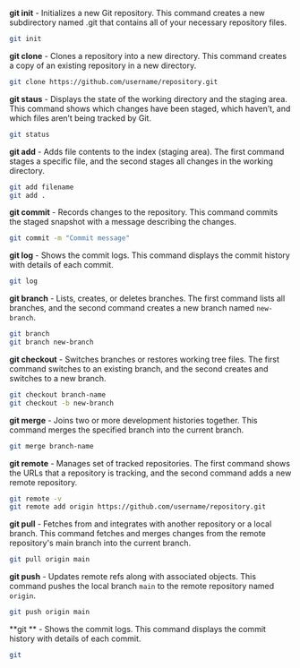 **git init** - Initializes a new Git repository. This command creates a new subdirectory named .git that contains all of your necessary repository files.
```sh
git init
```

**git clone** - Clones a repository into a new directory. This command creates a copy of an existing repository in a new directory.
```sh
git clone https://github.com/username/repository.git
```

**git staus** - Displays the state of the working directory and the staging area. This command shows which changes have been staged, which haven’t, and which files aren’t being tracked by Git.
```sh
git status
```

**git add** - Adds file contents to the index (staging area). The first command stages a specific file, and the second stages all changes in the working directory.
```sh
git add filename
git add .
```

**git commit** - Records changes to the repository. This command commits the staged snapshot with a message describing the changes.
```sh
git commit -m "Commit message"
```

**git log** - Shows the commit logs. This command displays the commit history with details of each commit.
```sh
git log
```

**git branch** - Lists, creates, or deletes branches. The first command lists all branches, and the second command creates a new branch named `new-branch`.
```sh
git branch
git branch new-branch
```

**git checkout** - Switches branches or restores working tree files. The first command switches to an existing branch, and the second creates and switches to a new branch.
```sh
git checkout branch-name
git checkout -b new-branch
```

**git merge** - Joins two or more development histories together. This command merges the specified branch into the current branch.
```sh
git merge branch-name
```

**git remote** - Manages set of tracked repositories. The first command shows the URLs that a repository is tracking, and the second command adds a new remote repository.
```sh
git remote -v
git remote add origin https://github.com/username/repository.git
```

**git pull** - Fetches from and integrates with another repository or a local branch. This command fetches and merges changes from the remote repository's main branch into the current branch.
```sh
git pull origin main
```

**git push** - Updates remote refs along with associated objects. This command pushes the local branch `main` to the remote repository named `origin`.
```sh
git push origin main
```

**git ** - Shows the commit logs. This command displays the commit history with details of each commit.
```sh
git 
```